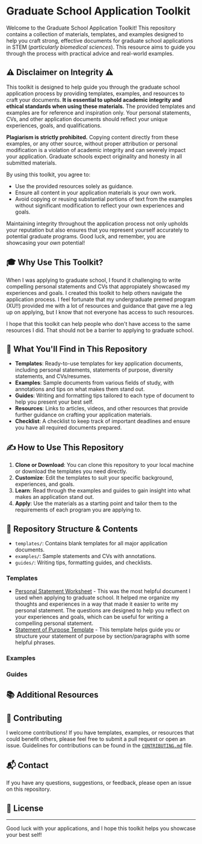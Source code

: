 # Graduate School Application Toolkit

Welcome to the Graduate School Application Toolkit! This repository contains a collection of materials, templates, and
examples designed to help you craft strong, effective documents for graduate school applications in STEM
(*particularly biomedical sciences*). This resource aims to guide you through the
process with practical advice and real-world examples.

## ⚠️ Disclaimer on Integrity ⚠️

This toolkit is designed to help guide you through the graduate school application process by providing templates,
examples, and resources to craft your documents. **It is essential to uphold academic integrity and ethical standards when
using these materials.** The provided templates and examples are for reference and inspiration only. Your personal
statements, CVs, and other application documents should reflect your unique experiences, goals, and qualifications.

**Plagiarism is strictly prohibited.** Copying content directly from these examples, or any other source, without
proper attribution or personal modification is a violation of academic integrity and can severely impact your
application. Graduate schools expect originality and honesty in all submitted materials.

By using this toolkit, you agree to:

- Use the provided resources solely as guidance.
- Ensure all content in your application materials is your own work.
- Avoid copying or reusing substantial portions of text from the examples without significant modification to reflect
 your own experiences and goals.

Maintaining integrity throughout the application process not only upholds your reputation but also ensures that you
represent yourself accurately to potential graduate programs. Good luck, and remember,
you are showcasing your *own* potential!

## 🎓 Why Use This Toolkit?

When I was applying to graduate school, I found it challenging to write compelling personal statements and CVs that
appropiately showcased my experiences and goals. I created this toolkit to help others navigate the application process.
I feel fortunate that my undergraduate premed program (XU!!) provided me with a lot of resources and guidance that gave me a
leg up on applying, but I know that not everyone has access to such resources.

I hope that this toolkit can help people who don't have access to the same resources I did. That should not be a barrier to
applying to graduate school.

## 📄 What You'll Find in This Repository

- **Templates**: Ready-to-use templates for key application documents, including personal statements, statements of
purpose, diversity statements, and CVs/resumes.
- **Examples**: Sample documents from various fields of study, with annotations and tips on what makes them stand out.
- **Guides**: Writing and formatting tips tailored to each type of document to help you present your best self.
- **Resources**: Links to articles, videos, and other resources that provide further guidance on crafting your
application materials.
- **Checklist**: A checklist to keep track of important deadlines and ensure you have all required documents prepared.

## ✍️ How to Use This Repository

1. **Clone or Download**: You can clone this repository to your local machine or download the templates you need directly.
2. **Customize**: Edit the templates to suit your specific background, experiences, and goals.
3. **Learn**: Read through the examples and guides to gain insight into what makes an application stand out.
4. **Apply**: Use the materials as a starting point and tailor them to the requirements of each program you are
applying to.

## 📂 Repository Structure & Contents

- `templates/`: Contains blank templates for all major application documents.
- `examples/`: Sample statements and CVs with annotations.
- `guides/`: Writing tips, formatting guides, and checklists.

### Templates

- [Personal Statement Worksheet](templates/personal_statement_worksheet.docx) - This was the most helpful document I used when applying to graduate school. It helped me organize my thoughts and experiences in a way that made it easier to write my personal statement. The questions are designed to help you reflect on your experiences and goals, which can be useful for writing a compelling personal statement.
- [Statement of Purpose Template](templates/statement_of_purpose_template.docx) - This template helps guide you or structure your statement of purpose by section/paragraphs with some helpful phrases.

### Examples

### Guides

## 📚 Additional Resources

## 📢 Contributing

I welcome contributions! If you have templates, examples, or resources that could benefit others, please feel free to
submit a pull request or open an issue. Guidelines for contributions can be found in the [`CONTRIBUTING.md`](CONTRIBUTING.md) file.

## 📬 Contact

If you have any questions, suggestions, or feedback, please open an issue on this repository.

## 📝 License

---

Good luck with your applications, and I hope this toolkit helps you showcase your best self!
